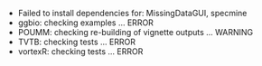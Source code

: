 * Failed to install dependencies for: MissingDataGUI, specmine
* ggbio: checking examples ... ERROR
* POUMM: checking re-building of vignette outputs ... WARNING
* TVTB: checking tests ... ERROR
* vortexR: checking tests ... ERROR
